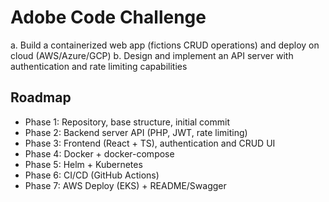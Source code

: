 # Adobe Code Challenge

a. Build a containerized web app (fictions CRUD operations) and deploy on cloud (AWS/Azure/GCP)
b. Design and implement an API server with authentication and rate limiting capabilities 

## Roadmap
- Phase 1: Repository, base structure, initial commit
- Phase 2: Backend server API (PHP, JWT, rate limiting)
- Phase 3: Frontend (React + TS), authentication and CRUD UI
- Phase 4: Docker + docker-compose
- Phase 5: Helm + Kubernetes
- Phase 6: CI/CD (GitHub Actions)
- Phase 7: AWS Deploy (EKS) + README/Swagger